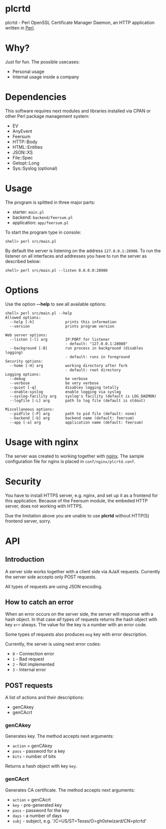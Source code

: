 # plcrtd #

plcrtd - Perl OpenSSL Certificate Manager Daemon, an HTTP application
written in [Perl](http://www.perl.org).

# Why? #

Just for fun. The possible usecases:

* Personal usage
* Internal usage inside a company

# Dependencies #

This software requires next modules and libraries installed
via CPAN or other Perl package management system:

* EV
* AnyEvent
* Feersum
* HTTP::Body
* HTML::Entities
* JSON::XS
* File::Spec
* Getopt::Long
* Sys::Syslog (optional)

# Usage #

The program is splitted in three major parts:

* starter: <code>main.pl</code>
* backend: <code>backend/feersum.pl</code>
* application: <code>app/feersum.pl</code>

To start the program type in console:

```
shell> perl src/main.pl
```

By default the server is listening on the address <code>127.0.0.1:28980</code>.
To run the listener on all interfaces and addresses you have to run
the server as described below:

```
shell> perl src/main.pl --listen 0.0.0.0:28980
```

# Options #

Use the option **--help** to see all available options:

```
shell> perl src/main.pl --help
Allowed options:
  --help [-h]              prints this information
  --version                prints program version

Web server options:
  --listen [-l] arg        IP:PORT for listener
                           - default: "127.0.0.1:28980"
  --background [-B]        run process in background (disables logging)
                           - default: runs in foreground
Security options:
  --home [-H] arg          working directory after fork
                           - default: root directory
Logging options:
  --debug                  be verbose
  --verbose                be very verbose
  --quiet [-q]             disables logging totally
  --enable-syslog          enable logging via syslog
  --syslog-facility arg    syslog's facility (default is LOG_DAEMON)
  --logfile [-L] arg       path to log file (default is stdout)

Miscellaneous options:
  --pidfile [-P] arg       path to pid file (default: none)
  --backend [-b] arg       backend name (default: feersum)
  --app [-a] arg           application name (default: feersum)
```

# Usage with nginx #

The server was created to working together with [nginx](http://nginx.org).
The sample configuration file for nginx is placed in 
<code>conf/nginx/plcrtd.conf</code>.

# Security #

You have to install HTTPS server, e.g. nginx, and set up it as a frontend
for this application. Because of the Feersum module, 
the embeded HTTP server, does not working with HTTPS.

Due the limitation above you are unable to use **plcrtd** without
HTTP(S) frontend server, sorry.

# API #

## Introduction ##

A server side works together with a client side via AJaX requests.
Currently the server side accepts only POST requests.

All types of requests are using JSON encoding.

## How to catch an error ##

When an error occurs on the server side, the server will response with
a hash object. In that case _all_ types of requests returns
the hash object with key <code>err</code> always.
The value for the key is a number with an error code.

Some types of requests also produces <code>msg</code> key
with error description.

Currently, the server is using next error codes:

* <code>0</code> - Connection error
* <code>1</code> - Bad request
* <code>2</code> - Not implemented
* <code>3</code> - Internal error

## POST requests ##

A list of actions and their descriptions:

* genCAkey
* genCAcrt

### genCAkey ###

Generates key. The method accepts next arguments:

* <code>action</code> = genCAkey
* <code>pass</code> - password for a key
* <code>bits</code> - number of bits

Returns a hash object with key <code>key</code>.

### genCAcrt ###

Generates CA certificate. The method accepts next arguments:

* <code>action</code> = genCAcrt
* <code>key</code> - pre-generated key
* <code>pass</code> - password for the key
* <code>days</code> - a number of days
* <code>subj</code> - subject, e.g. '/C=US/ST=Texas/O=gh0stwizard/CN=plcrtd'

